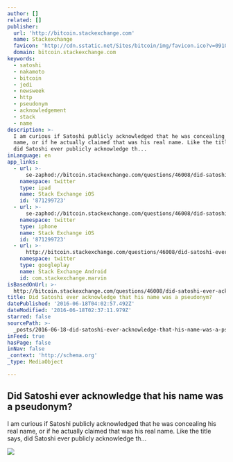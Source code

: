 ```yaml
---
author: []
related: []
publisher:
  url: 'http://bitcoin.stackexchange.com'
  name: Stackexchange
  favicon: 'http://cdn.sstatic.net/Sites/bitcoin/img/favicon.ico?v=0910168c5c65'
  domain: bitcoin.stackexchange.com
keywords:
  - satoshi
  - nakamoto
  - bitcoin
  - jedi
  - newsweek
  - http
  - pseudonym
  - acknowledgement
  - stack
  - name
description: >-
  I am curious if Satoshi publicly acknowledged that he was concealing his real
  name, or if he actually claimed that was his real name. Like the title says,
  did Satoshi ever publicly acknowledge th...
inLanguage: en
app_links:
  - url: >-
      se-zaphod://bitcoin.stackexchange.com/questions/46008/did-satoshi-ever-acknowledge-that-his-name-was-a-pseudonym
    namespace: twitter
    type: ipad
    name: Stack Exchange iOS
    id: '871299723'
  - url: >-
      se-zaphod://bitcoin.stackexchange.com/questions/46008/did-satoshi-ever-acknowledge-that-his-name-was-a-pseudonym
    namespace: twitter
    type: iphone
    name: Stack Exchange iOS
    id: '871299723'
  - url: >-
      http://bitcoin.stackexchange.com/questions/46008/did-satoshi-ever-acknowledge-that-his-name-was-a-pseudonym
    namespace: twitter
    type: googleplay
    name: Stack Exchange Android
    id: com.stackexchange.marvin
isBasedOnUrl: >-
  http://bitcoin.stackexchange.com/questions/46008/did-satoshi-ever-acknowledge-that-his-name-was-a-pseudonym
title: Did Satoshi ever acknowledge that his name was a pseudonym?
datePublished: '2016-06-18T04:02:57.492Z'
dateModified: '2016-06-18T02:37:11.979Z'
starred: false
sourcePath: >-
  _posts/2016-06-18-did-satoshi-ever-acknowledge-that-his-name-was-a-pseudonym.md
inFeed: true
hasPage: false
inNav: false
_context: 'http://schema.org'
_type: MediaObject

---
```

<article style=""><h1>Did Satoshi ever acknowledge that his name was a pseudonym?</h1><p>I am curious if Satoshi publicly acknowledged that he was concealing his real name, or if he actually claimed that was his real name. Like the title says, did Satoshi ever publicly acknowledge th...</p><img src="http://cdn.sstatic.net/Sites/bitcoin/img/apple-touch-icon.png?v=a43e5a337e6b&amp;a" /></article>